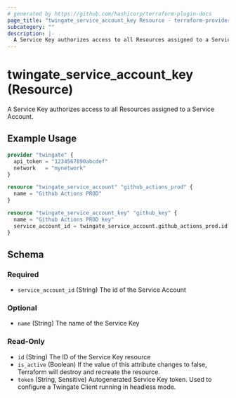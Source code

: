 ```yaml
---
# generated by https://github.com/hashicorp/terraform-plugin-docs
page_title: "twingate_service_account_key Resource - terraform-provider-twingate"
subcategory: ""
description: |-
  A Service Key authorizes access to all Resources assigned to a Service Account.
---
```


# twingate_service_account_key (Resource)

A Service Key authorizes access to all Resources assigned to a Service Account.

## Example Usage

```terraform
provider "twingate" {
  api_token = "1234567890abcdef"
  network   = "mynetwork"
}

resource "twingate_service_account" "github_actions_prod" {
  name = "Github Actions PROD"
}

resource "twingate_service_account_key" "github_key" {
  name = "Github Actions PROD key"
  service_account_id = twingate_service_account.github_actions_prod.id
}
```

<!-- schema generated by tfplugindocs -->
## Schema

### Required

- `service_account_id` (String) The id of the Service Account

### Optional

- `name` (String) The name of the Service Key

### Read-Only

- `id` (String) The ID of the Service Key resource
- `is_active` (Boolean) If the value of this attribute changes to false, Terraform will destroy and recreate the resource.
- `token` (String, Sensitive) Autogenerated Service Key token. Used to configure a Twingate Client running in headless mode.


